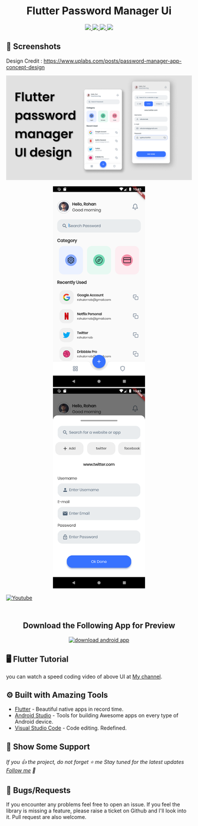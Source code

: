 <h1 align="center"> Flutter Password Manager Ui </h1>

<!-- <p align="center">
<img src="https://raw.githubusercontent.com/sagarshende23/flutter_zomato_ui/master/zomato%20logo.png" >
  </p> -->

</h1>
<p align="center">
   <a href="https://github.com/RohanArora13">
    <img src="https://img.shields.io/badge/Github-Rohan Arora-black.svg?style=for-the-badge">
  </a>
  <a href="https://github.com/RohanArora13/flutter-password-manager-ui/stargazers">
    <img src="https://img.shields.io/github/stars/RohanArora13/flutter-password-manager-ui.svg?style=for-the-badge">
  </a>
  <a href="https://play.google.com/">
    <img src="https://img.shields.io/badge/Google-PlayStore-green.svg?style=for-the-badge">
  </a>
   <a href="https://www.youtube.com/watch?v=TlOu8205eaU">
    <img src="https://img.shields.io/badge/YouTube-Rohan Arora-red.svg?style=for-the-badge">
  </a>
 
</p>


## 📱 Screenshots #

Design Credit : https://www.uplabs.com/posts/password-manager-app-concept-design

</a>
   <a href="https://www.youtube.com/watch?v=TlOu8205eaU">
<img src="https://raw.githubusercontent.com/RohanArora13/flutter-password-manager-ui/master/thumbnail.png" >
</a>

<p align="center">
  <img src="https://raw.githubusercontent.com/RohanArora13/flutter-password-manager-ui/master/Screenshot_1.png" width="250" hspace="8">
  <img src="https://raw.githubusercontent.com/RohanArora13/flutter-password-manager-ui/master/Screenshot_2.png" width="250" hspace="8">
  
</p>

[![Youtube](https://raw.githubusercontent.com/sagarshende23/shared_preference_flutter/master/Subscribe.png)](https://www.youtube.com/@RohanArora13?sub_confirmation=1)


<h2 align="center">
    <br>
  Download the Following App for Preview 
  <br>
</h2>
<p align="center">
<a href="https://mega.nz/file/jxtHnRII#9EhtKDjHgcidu5od_4TR8v3BHwOe68IOX--r5NE57r8" target="_blank" title="Image from PNG Image"><img src="https://i.imgur.com/srMcFcx.png" height="100"width="300" alt="download android app"></a>
</p>

## 🖥 Flutter Tutorial
you can watch a speed coding video of above UI at [My channel](https://www.youtube.com/watch?v=TlOu8205eaU). 


## ⚙️ Built with Amazing Tools
* [Flutter](https://flutter.dev/) - Beautiful native apps in record time.
* [Android Studio](https://developer.android.com/studio/index.html/) - Tools for building Awesome apps on every type of Android device.
* [Visual Studio Code](https://code.visualstudio.com/) - Code editing. Redefined.


## 🤝 Show Some Support #
###### If you 👍 the project, do not forget ⭐️ me Stay tuned for the latest updates [Follow me](https://github.com/sagarshende23) 🤙


## 🐛 Bugs/Requests #
If you encounter any problems feel free to open an issue. If you feel the library is missing a feature, please raise a ticket on Github and I'll look into it. Pull request are also welcome.

